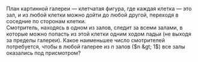 План картинной галереи — клетчатая фигура, 
где каждая клетка — это зал, и из любой клетки можно дойти до любой другой,
переходя в соседние по сторонам клетки.  
Смотритель, находясь в одном из залов, следит за всеми залами, 
в которые можно попасть из этой клетки одним ходом ладьи 
(не выходя за пределы галереи).
Какое наименьшее число смотрителей потребуется, 
чтобы в любой галерее из $n$ залов ($n &gt; 1$) все залы оказались под присмотром?